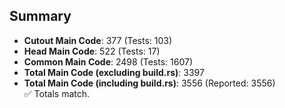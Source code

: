 ## Summary

- **Cutout Main Code**: 377 (Tests: 103)  
- **Head Main Code**: 522 (Tests: 17)  
- **Common Main Code**: 2498 (Tests: 1607)  
- **Total Main Code (excluding build.rs)**: 3397  
- **Total Main Code (including build.rs)**: 3556 (Reported: 3556)  
✅ Totals match.
